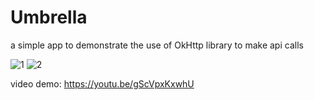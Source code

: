 # Umbrella
a simple app to demonstrate the use of OkHttp library to make api calls

![1](https://user-images.githubusercontent.com/64896000/182312940-823fbebe-7ee8-4733-890f-cb2c7764f384.PNG)
![2](https://user-images.githubusercontent.com/64896000/182312961-379e25d1-b96f-4b09-8f93-76094881dad6.PNG)

video demo: https://youtu.be/gScVpxKxwhU


